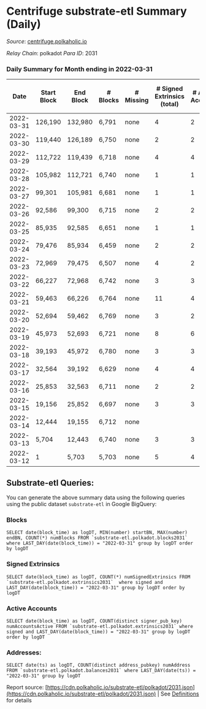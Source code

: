 # Centrifuge substrate-etl Summary (Daily)

_Source_: [centrifuge.polkaholic.io](https://centrifuge.polkaholic.io)

*Relay Chain*: polkadot
*Para ID*: 2031



### Daily Summary for Month ending in 2022-03-31


| Date | Start Block | End Block | # Blocks | # Missing | # Signed Extrinsics (total) | # Active Accounts | # Addresses with Balances | # Events | # Transfers | # XCM Transfers In | # XCM Transfers Out |
| ---- | ----------- | --------- | -------- | --------- | --------------------------- | ----------------- | ------------------------- | -------- | ----------- | ------------------ | ------------------- |
| 2022-03-31 | 126,190 | 132,980 | 6,791 | none  | 4 | 2 | 49 | 13,589 |   |   |   |
| 2022-03-30 | 119,440 | 126,189 | 6,750 | none  | 2 | 2 | 47 | 13,506 |   |   |   |
| 2022-03-29 | 112,722 | 119,439 | 6,718 | none  | 4 | 4 | 45 | 13,444 |   |   |   |
| 2022-03-28 | 105,982 | 112,721 | 6,740 | none  | 1 | 1 | 42 | 13,485 |   |   |   |
| 2022-03-27 | 99,301 | 105,981 | 6,681 | none  | 1 | 1 | 42 | 13,367 |   |   |   |
| 2022-03-26 | 92,586 | 99,300 | 6,715 | none  | 2 | 2 | 41 | 13,436 |   |   |   |
| 2022-03-25 | 85,935 | 92,585 | 6,651 | none  | 1 | 1 | 40 | 13,307 |   |   |   |
| 2022-03-24 | 79,476 | 85,934 | 6,459 | none  | 2 | 2 | 39 | 12,923 |   |   |   |
| 2022-03-23 | 72,969 | 79,475 | 6,507 | none  | 4 | 2 | 37 | 13,022 |   |   |   |
| 2022-03-22 | 66,227 | 72,968 | 6,742 | none  | 3 | 3 | 35 | 13,491 |   |   |   |
| 2022-03-21 | 59,463 | 66,226 | 6,764 | none  | 11 | 4 | 33 | 13,542 |   |   |   |
| 2022-03-20 | 52,694 | 59,462 | 6,769 | none  | 3 | 2 | 30 | 13,545 |   |   |   |
| 2022-03-19 | 45,973 | 52,693 | 6,721 | none  | 8 | 6 |  | 13,455 |   |   |   |
| 2022-03-18 | 39,193 | 45,972 | 6,780 | none  | 3 | 3 | 22 | 13,567 |   |   |   |
| 2022-03-17 | 32,564 | 39,192 | 6,629 | none  | 4 | 4 | 19 | 13,265 |   |   |   |
| 2022-03-16 | 25,853 | 32,563 | 6,711 | none  | 2 | 2 | 16 | 13,428 |   |   |   |
| 2022-03-15 | 19,156 | 25,852 | 6,697 | none  | 3 | 3 | 14 | 13,401 |   |   |   |
| 2022-03-14 | 12,444 | 19,155 | 6,712 | none  |  |  | 11 | 13,428 |   |   |   |
| 2022-03-13 | 5,704 | 12,443 | 6,740 | none  | 3 | 3 | 11 | 13,486 |   |   |   |
| 2022-03-12 | 1 | 5,703 | 5,703 | none  | 5 | 4 | 8 | 11,414 |   |   |   |

## Substrate-etl Queries:
You can generate the above summary data using the following queries using the public dataset `substrate-etl` in Google BigQuery:


### Blocks
```
SELECT date(block_time) as logDT, MIN(number) startBN, MAX(number) endBN, COUNT(*) numBlocks FROM `substrate-etl.polkadot.blocks2031`  where LAST_DAY(date(block_time)) = "2022-03-31" group by logDT order by logDT
```


### Signed Extrinsics
```
SELECT date(block_time) as logDT, COUNT(*) numSignedExtrinsics FROM `substrate-etl.polkadot.extrinsics2031`  where signed and LAST_DAY(date(block_time)) = "2022-03-31" group by logDT order by logDT
```


### Active Accounts
```
SELECT date(block_time) as logDT, COUNT(distinct signer_pub_key) numAccountsActive FROM `substrate-etl.polkadot.extrinsics2031` where signed and LAST_DAY(date(block_time)) = "2022-03-31" group by logDT order by logDT
```


### Addresses:
```
SELECT date(ts) as logDT, COUNT(distinct address_pubkey) numAddress FROM `substrate-etl.polkadot.balances2031` where LAST_DAY(date(ts)) = "2022-03-31" group by logDT
```



Report source: [https://cdn.polkaholic.io/substrate-etl/polkadot/2031.json](https://cdn.polkaholic.io/substrate-etl/polkadot/2031.json) | See [Definitions](/DEFINITIONS.md) for details

